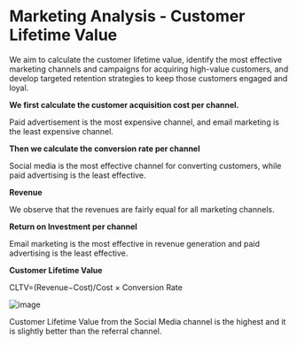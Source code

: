# Marketing Analysis - Customer Lifetime Value

We aim to calculate the customer lifetime value, identify the most effective marketing channels and campaigns for acquiring high-value customers, and develop targeted retention strategies to keep those customers engaged and loyal.

**We first calculate the customer acquisition cost per channel.**

Paid advertisement is the most expensive channel, and email marketing is the least expensive channel.

**Then we calculate the conversion rate per channel**

Social media is the most effective channel for converting customers, while paid advertising is the least effective.

**Revenue**

We observe that the revenues are fairly equal for all marketing channels.

**Return on Investment per channel**

Email marketing is the most effective in revenue generation and paid advertising is the least effective.

**Customer Lifetime Value**

CLTV=(Revenue−Cost)/Cost × Conversion Rate
 
![image](https://github.com/user-attachments/assets/f6c283a8-3ec9-4eb5-910d-ebb235179463)

Customer Lifetime Value from the Social Media channel is the highest and it is slightly better than the referral channel.
